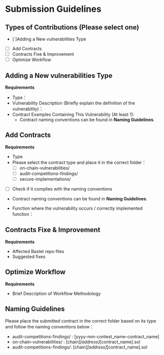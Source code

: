# Submission Guidelines

## Types of Contributions (Please select one)  
- [ ]Adding a New vulnerabilities Type
- [ ] Add Contracts
- [ ] Contracts Fixe & Improvement
- [ ] Optimize Workflow

## Adding a New vulnerabilities Type
**Requirements**
- Type：
- Vulnerability Description (Briefly explain the definition of the vulnerability)：
- Contract Examples Containing This Vulnerability (At least 1):
  - Contract naming conventions can be found in **Naming Guidelines**.


## Add Contracts
**Requirements**
-   Type
- Please select the contract type and place it in the correct folder：
  - [ ] on-chain-vulnerabilities/
  - [ ] audit-competitions-findings/
  - [ ] secure-implementations/

- [ ] Check if it complies with the naming conventions
 - Contract naming conventions can be found in **Naming Guidelines**.

- Function where the vulnerability occurs / correctly implemented function：

## Contracts Fixe & Improvement
**Requirements**
- Affected Bastet repo files
- Suggested fixes

## Optimize Workflow
**Requirements**
- Brief Description of Workflow Methodology

## Naming Guidelines
Please place the submitted contract in the correct folder based on its type and follow the naming conventions below：

- audit-competitions-findings/ : 
[yyyy-mm-contest_name-contract_name]
- on-chain-vulnerabilities/ : [chain]_[address]_[contract_name].sol
- audit-competitions-findings/: 
[chain]_[address]_[contract_name].sol
